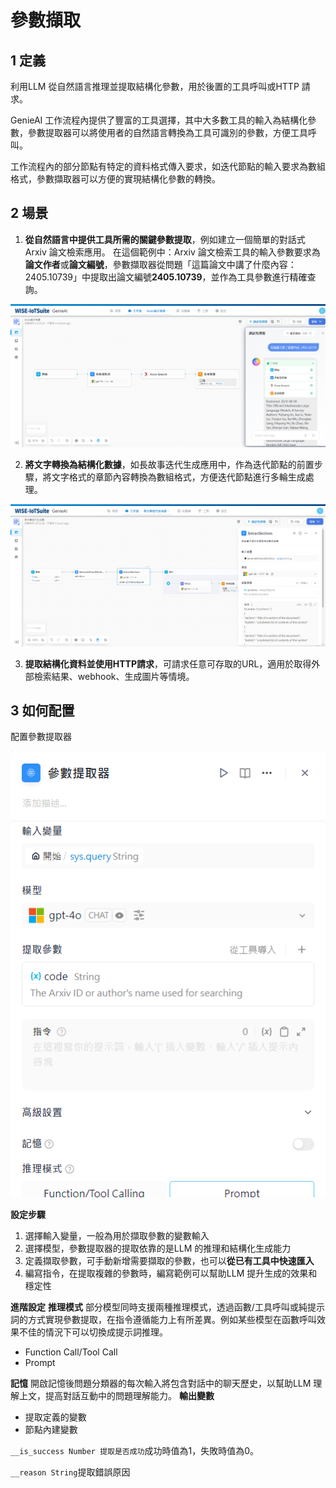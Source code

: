 # 參數擷取
## 1 定義
利用LLM 從自然語言推理並提取結構化參數，用於後置的工具呼叫或HTTP 請求。

GenieAI 工作流程內提供了豐富的工具選擇，其中大多數工具的輸入為結構化參數，參數提取器可以將使用者的自然語言轉換為工具可識別的參數，方便工具呼叫。

工作流程內的部分節點有特定的資料格式傳入要求，如迭代節點的輸入要求為數組格式，參數擷取器可以方便的實現結構化參數的轉換。
## 2 場景
1. **從自然語言中提供工具所需的關鍵參數提取**，例如建立一個簡單的對話式Arxiv 論文檢索應用。
在這個範例中：Arxiv 論文檢索工具的輸入參數要求為**論文作者**或**論文編號**，參數擷取器從問題「這篇論文中講了什麼內容：2405.10739」中提取出論文編號**2405.10739**，並作為工具參數進行精確查詢。

![Arxiv論文檢索工具](/工作流程/節點說明/images/Arxiv論文檢索工具.png)

2. **將文字轉換為結構化數據**，如長故事迭代生成應用中，作為迭代節點的前置步驟，將文字格式的章節內容轉換為數組格式，方便迭代節點進行多輪生成處理。

![文字轉換為結構化數據](/工作流程/節點說明/images/文字轉換為結構化數據.png)

3. **提取結構化資料並使用HTTP請求**，可請求任意可存取的URL，適用於取得外部檢索結果、webhook、生成圖片等情境。

## 3 如何配置
配置參數提取器

![配置參數提取器](/工作流程/節點說明/images/配置參數提取器.png)

**設定步驟**
1. 選擇輸入變量，一般為用於擷取參數的變數輸入
2. 選擇模型，參數提取器的提取依靠的是LLM 的推理和結構化生成能力
3. 定義擷取參數，可手動新增需要擷取的參數，也可以**從已有工具中快速匯入**
4. 編寫指令，在提取複雜的參數時，編寫範例可以幫助LLM 提升生成的效果和穩定性

**進階設定**
**推理模式**
部分模型同時支援兩種推理模式，透過函數/工具呼叫或純提示詞的方式實現參數提取，在指令遵循能力上有所差異。例如某些模型在函數呼叫效果不佳的情況下可以切換成提示詞推理。
- Function Call/Tool Call
- Prompt  

**記憶**
開啟記憶後問題分類器的每次輸入將包含對話中的聊天歷史，以幫助LLM 理解上文，提高對話互動中的問題理解能力。
**輸出變數**
- 提取定義的變數
- 節點內建變數

```__is_success Number 提取是否成功```成功時值為1，失敗時值為0。

```__reason String```提取錯誤原因
